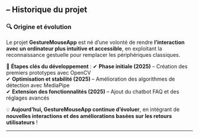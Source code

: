 ## **– Historique du projet**  

### **🔍 Origine et évolution**
Le projet **GestureMouseApp** est né d’une volonté de rendre **l’interaction avec un ordinateur plus intuitive et accessible**, en exploitant la reconnaissance gestuelle pour remplacer les périphériques classiques.  

📌 **Étapes clés du développement** :
✔ **Phase initiale (2025)** – Création des premiers prototypes avec OpenCV  
✔ **Optimisation et stabilité (2025)** – Amélioration des algorithmes de détection avec MediaPipe  
✔ **Extension des fonctionnalités (2025)** – Ajout du chatbot FAQ et des réglages avancés  

💡 **Aujourd’hui, GestureMouseApp continue d’évoluer**, en intégrant de **nouvelles interactions et des améliorations basées sur les retours utilisateurs** !  

---
